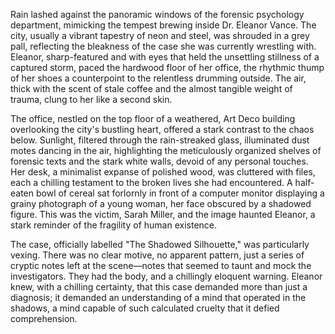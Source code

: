 Rain lashed against the panoramic windows of the forensic psychology department, mimicking the tempest brewing inside Dr. Eleanor Vance.  The city, usually a vibrant tapestry of neon and steel, was shrouded in a grey pall, reflecting the bleakness of the case she was currently wrestling with.  Eleanor, sharp-featured and with eyes that held the unsettling stillness of a captured storm, paced the hardwood floor of her office, the rhythmic thump of her shoes a counterpoint to the relentless drumming outside.  The air, thick with the scent of stale coffee and the almost tangible weight of trauma, clung to her like a second skin.

The office, nestled on the top floor of a weathered, Art Deco building overlooking the city's bustling heart, offered a stark contrast to the chaos below.  Sunlight, filtered through the rain-streaked glass, illuminated dust motes dancing in the air, highlighting the meticulously organized shelves of forensic texts and the stark white walls, devoid of any personal touches.  Her desk, a minimalist expanse of polished wood, was cluttered with files, each a chilling testament to the broken lives she had encountered.  A half-eaten bowl of cereal sat forlornly in front of a computer monitor displaying a grainy photograph of a young woman, her face obscured by a shadowed figure. This was the victim, Sarah Miller, and the image haunted Eleanor, a stark reminder of the fragility of human existence.


The case, officially labelled "The Shadowed Silhouette," was particularly vexing.  There was no clear motive, no apparent pattern, just a series of cryptic notes left at the scene—notes that seemed to taunt and mock the investigators.  They had the body, and a chillingly eloquent warning.  Eleanor knew, with a chilling certainty, that this case demanded more than just a diagnosis; it demanded an understanding of a mind that operated in the shadows, a mind capable of such calculated cruelty that it defied comprehension.
